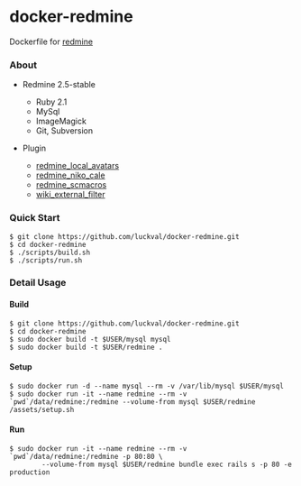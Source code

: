 docker-redmine
==============

Dockerfile for [redmine](http://www.redmine.org/)

### About

- Redmine 2.5-stable
    - Ruby 2.1
    - MySql
    - ImageMagick
    - Git, Subversion


- Plugin
    - [redmine_local_avatars](https://github.com/luckval/redmine_local_avatars.git)
    - [redmine_niko_cale](https://github.com/luckval/redmine_niko_cale.git)
    - [redmine_scmacros](https://github.com/luckval/redmine_scmacros.git)
    - [wiki_external_filter](https://github.com/luckval/wiki_external_filter.git)


### Quick Start
```
$ git clone https://github.com/luckval/docker-redmine.git
$ cd docker-redmine
$ ./scripts/build.sh
$ ./scripts/run.sh
```

### Detail Usage

#### Build
```
$ git clone https://github.com/luckval/docker-redmine.git
$ cd docker-redmine
$ sudo docker build -t $USER/mysql mysql
$ sudo docker build -t $USER/redmine .
```

#### Setup
```
$ sudo docker run -d --name mysql --rm -v /var/lib/mysql $USER/mysql
$ sudo docker run -it --name redmine --rm -v `pwd`/data/redmine:/redmine --volume-from mysql $USER/redmine /assets/setup.sh
```

#### Run
```
$ sudo docker run -it --name redmine --rm -v `pwd`/data/redmine:/redmine -p 80:80 \
        --volume-from mysql $USER/redmine bundle exec rails s -p 80 -e production
```
